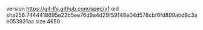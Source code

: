 version https://git-lfs.github.com/spec/v1
oid sha256:7444418695e22b5ee76d9a4d29f59148e04d578cbf6fd899abd8c3ae053931aa
size 4650
